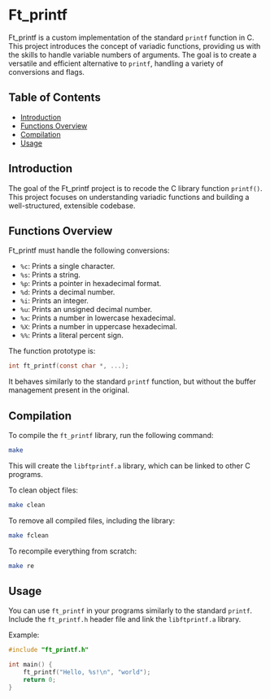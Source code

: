 # Ft_printf

Ft_printf is a custom implementation of the standard `printf` function in C. This project introduces the concept of variadic functions, providing us with the skills to handle variable numbers of arguments. The goal is to create a versatile and efficient alternative to `printf`, handling a variety of conversions and flags.

## Table of Contents

- [Introduction](#introduction)
- [Functions Overview](#functions-overview)
- [Compilation](#compilation)
- [Usage](#usage)

## Introduction

The goal of the Ft_printf project is to recode the C library function `printf()`. This project focuses on understanding variadic functions and building a well-structured, extensible codebase.

## Functions Overview

Ft_printf must handle the following conversions:

- `%c`: Prints a single character.
- `%s`: Prints a string.
- `%p`: Prints a pointer in hexadecimal format.
- `%d`: Prints a decimal number.
- `%i`: Prints an integer.
- `%u`: Prints an unsigned decimal number.
- `%x`: Prints a number in lowercase hexadecimal.
- `%X`: Prints a number in uppercase hexadecimal.
- `%%`: Prints a literal percent sign.

The function prototype is:

```c
int ft_printf(const char *, ...);
```
It behaves similarly to the standard `printf` function, but without the buffer management present in the original.

## Compilation

To compile the `ft_printf` library, run the following command:

```bash
make
```
This will create the `libftprintf.a` library, which can be linked to other C programs.

To clean object files:

```bash
make clean
```

To remove all compiled files, including the library:

```bash
make fclean
```

To recompile everything from scratch:

```bash
make re
```

## Usage

You can use `ft_printf` in your programs similarly to the standard `printf`. Include the `ft_printf.h` header file and link the `libftprintf.a` library.

Example:

```c
#include "ft_printf.h"

int main() {
    ft_printf("Hello, %s!\n", "world");
    return 0;
}
```
